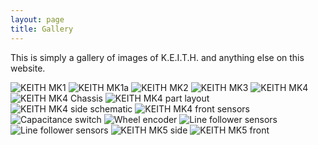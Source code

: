 ```yaml
---
layout: page
title: Gallery
---
```


<p class="message">
  This is simply a gallery of images of K.E.I.T.H. and anything else on this website.
</p>

![KEITH MK1](http://keiththerobot.uk/images/MK1.JPG "KEITH MK1")
![KEITH MK1a](http://keiththerobot.uk/images/MK1a.jpg "KEITH MK1a")
![KEITH MK2](http://keiththerobot.uk/images/MK2.JPG "KEITH MK2")
![KEITH MK3](http://keiththerobot.uk/images/MK3.JPG "KEITH MK3")
![KEITH MK4](http://keiththerobot.uk/images/MK4.JPG "KEITH MK4")
![KEITH MK4 Chassis](http://keiththerobot.uk/images/MK4-shell.JPG "KEITH MK4 Chassis")
![KEITH MK4 part layout](http://keiththerobot.uk/images/MK4-parts.JPG "KEITH MK4 part layout")
![KEITH MK4 side schematic](http://keiththerobot.uk/images/MK4-schematic.JPG "KEITH MK4 side schematic")
![KEITH MK4 front sensors](http://keiththerobot.uk/images/MK4cameraUltrasonics.JPG "KEITH MK4 front sensors")
![Capacitance switch](http://keiththerobot.uk/images/capacitance.JPG "Capacitance switch")
![Wheel encoder](http://keiththerobot.uk/images/encoder.JPG "Wheel encoder")
![Line follower sensors](http://keiththerobot.uk/images/lineFollow.JPG "Line follower sensors")
![Line follower sensors](http://keiththerobot.uk/images/lineFollow2.JPG "Line follower sensors")
![KEITH MK5 side](http://keiththerobot.uk/images/sidev5.JPG "KEITH MK5 side")
![KEITH MK5 front](http://keiththerobot.uk/images/frontv5.JPG "KEITH MK5 front")
